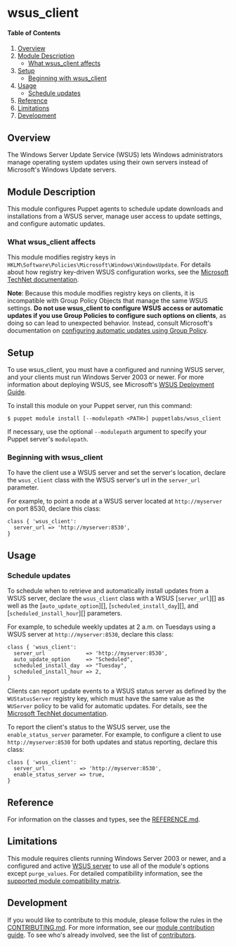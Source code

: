 # wsus_client

#### Table of Contents

1. [Overview](#overview)
2. [Module Description](#module-description)
    * [What wsus_client affects](#what-wsus_client-affects)
3. [Setup](#setup)
    * [Beginning with wsus_client](#beginning-with-wsus_client)
4. [Usage](#usage)
    * [Schedule updates](#schedule-updates)
5. [Reference](#reference)
6. [Limitations](#limitations)
7. [Development](#development)

## Overview

The Windows Server Update Service (WSUS) lets Windows administrators manage operating system updates using their own servers instead of Microsoft's Windows Update servers.

## Module Description

This module configures Puppet agents to schedule update downloads and installations from a WSUS server, manage user access to update settings, and configure automatic updates.

### What wsus_client affects

This module modifies registry keys in `HKLM\Software\Policies\Microsoft\Windows\WindowsUpdate`. For details about how registry key-driven WSUS configuration works, see the [Microsoft TechNet documentation](https://technet.microsoft.com/en-us/library/dd939844.aspx).

**Note**: Because this module modifies registry keys on clients, it is incompatible with Group Policy Objects that manage the same WSUS settings. **Do not use wsus_client to configure WSUS access or automatic updates if you use Group Policies to configure such options on clients**, as doing so can lead to unexpected behavior. Instead, consult Microsoft's documentation on [configuring automatic updates using Group Policy](https://technet.microsoft.com/en-us/library/dd939933.aspx).

## Setup

To use wsus_client, you must have a configured and running WSUS server, and your clients must run Windows Server 2003 or newer. For more information about deploying WSUS, see Microsoft's [WSUS Deployment Guide](https://technet.microsoft.com/en-us/library/dd939906.aspx).

To install this module on your Puppet server, run this command:

~~~
$ puppet module install [--modulepath <PATH>] puppetlabs/wsus_client
~~~

If necessary, use the optional `--modulepath` argument to specify your Puppet server's `modulepath`.

### Beginning with wsus_client

To have the client use a WSUS server and set the server's location, declare the `wsus_client` class with the WSUS server's url in the `server_url` parameter.

For example, to point a node at a WSUS server located at `http://myserver` on port 8530, declare this class:

~~~ puppet
class { 'wsus_client':
  server_url => 'http://myserver:8530',
}
~~~

## Usage

### Schedule updates

To schedule when to retrieve and automatically install updates from a WSUS server, declare the `wsus_client` class with a WSUS [`server_url`][] as well as the [`auto_update_option`][], [`scheduled_install_day`][], and [`scheduled_install_hour`][] parameters.

For example, to schedule weekly updates at 2 a.m. on Tuesdays using a WSUS server at `http://myserver:8530`, declare this class:

~~~ puppet
class { 'wsus_client':
  server_url             => 'http://myserver:8530',
  auto_update_option     => "Scheduled",
  scheduled_install_day  => "Tuesday",
  scheduled_install_hour => 2,
}
~~~

Clients can report update events to a WSUS status server as defined by the `WUStatusServer` registry key, which must have the same value as the `WUServer` policy to be valid for automatic updates. For details, see the [Microsoft TechNet documentation](TechNet).

To report the client's status to the WSUS server, use the `enable_status_server` parameter. For example, to configure a client to use `http://myserver:8530` for both updates and status reporting, declare this class:

~~~ puppet
class { 'wsus_client':
  server_url           => 'http://myserver:8530',
  enable_status_server => true,
}
~~~

## Reference

For information on the classes and types, see the [REFERENCE.md](https://github.com/puppetlabs/puppetlabs-wsus_client/blob/main/REFERENCE.md).

## Limitations

This module requires clients running Windows Server 2003 or newer, and a configured and active [WSUS server](https://technet.microsoft.com/en-us/library/hh852338.aspx) to use all of the module's options except `purge_values`. For detailed compatibility information, see the [supported module compatibility matrix](https://forge.puppet.com/supported#compat-matrix).

## Development

If you would like to contribute to this module, please follow the rules in the [CONTRIBUTING.md](https://github.com/puppetlabs/puppetlabs-wsus_client/blob/main/CONTRIBUTING.md). For more information, see our [module contribution guide](https://puppet.com/docs/puppet/latest/contributing.html). To see who's already involved, see the list of [contributors](https://github.com/puppetlabs/puppetlabs-wsus_client/graphs/contributors).
